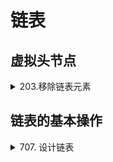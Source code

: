 # 链表

## 虚拟头节点

<details>
<summary>203.移除链表元素</summary>
    给你一个链表的头节点 head 和一个整数 val ，请你删除链表中所有满足 Node.val == val 的节点，并返回 新的头节点 。
+ 示例 1：
        输入：head = [1,2,6,3,4,5,6], val = 6输出：[1,2,3,4,5]
+ 示例 2：
        输入：head = [], val = 1输出：[]
+ 示例 3：
        输入：head = [7,7,7,7], val = 7输出：[]
        思路1，将头结点和其他结点分开，因为除了头结点外，其他结点都是根据前一个结点进行删除的：
```        
 /**
  * Definition for singly-linked list.
  * struct ListNode {
  *     int val;
  *     ListNode next;
  *     ListNode() : val(0), next(nullptr) {}
  *     ListNode(int x) : val(x), next(nullptr) {}
  *     ListNode(int x, ListNode *next) : val(x), next(next) {}
  * };
  */
 class Solution {
 public:
 ListNode removeElements(ListNode* head, int val) {
    //删除头结点
    while(head != NULL && head->val == val ) {//有可能头元素都一样，因此用while
        ListNode* tmp = head;
        head = head->next;
        delete tmp;
    }
    //删除非头结点
    ListNode * prev = head;
    while( prev != NULL && prev->next != NULL) {
        if(prev->next->val == val) {
            ListNode* tmp = prev->next;
            prev->next = prev->next->next;
            delete tmp;
        } else {
            prev = prev->next;
        }     
    }
    return head;
}
 };
```
</details>

## 链表的基本操作
<details>

<summary>707. 设计链表</summary>
    设计链表的实现。您可以选择使用单链表或双链表。单链表中的节点应该具有两个属性：val 和 next。val 是当前节点的值，next 是指向下一个节点的指针/引用。如果要使用双向链表，则还需要一个属性 prev 以指示链表中的上一个节点。假设链表中的所有节点都是 0-index 的。
    在链表类中实现这些功能：
        get(index)：获取链表中第 index 个节点的值。如果索引无效，则返回-1。
        addAtHead(val)：在链表的第一个元素之前添加一个值为 val 的节点。插入后，新节点将成为链表的第一个节点。
        addAtTail(val)：将值为 val 的节点追加到链表的最后一个元素。
        addAtIndex(index,val)：在链表中的第 index 个节点之前添加值为 val  的节点。如果 index 等于链表的长度，则该节点将附加到链表的末尾。如果 index 大于链表长度，则不会插入节点。如果index小于0，则在头部插入节点。
        deleteAtIndex(index)：如果索引 index 有效，则删除链表中的第 index 个节点。
+ 示例：
         MyLinkedList linkedList = new MyLinkedList();
         linkedList.addAtHead(1);
         linkedList.addAtTail(3);
         linkedList.addAtIndex(1,2);   //链表变为1-> 2-> 3
         linkedList.get(1);            //返回2
         linkedList.deleteAtIndex(1);  //现在链表是1-> 3
         linkedList.get(1);            //返回3
                 
题解：
```
​ class MyLinkedList {
    public:
        // 定义链表节点结构体
        struct LinkedNode {
            int val;
            LinkedNode* next;
            LinkedNode(int val):val(val), next(nullptr){}
        };
        // 初始化链表
        MyLinkedList() {
            _dummyHead = new LinkedNode(0); // 这里定义的头结点 是一个虚拟头结点，而不是真正的链表头结点
            _size = 0;
        }
        // 获取到第index个节点数值，如果index是非法数值直接返回-1， 注意index是从0开始的，第0个节点就是头结点
        int get(int index) {
            if (index > (_size - 1) || index < 0) {
                return -1;
            }
            LinkedNode* cur = _dummyHead->next;
            while(index--){ // 如果--index 就会陷入死循环
                cur = cur->next;
            }
            return cur->val;
        }
        // 在链表最前面插入一个节点，插入完成后，新插入的节点为链表的新的头结点
        void addAtHead(int val) {
            LinkedNode* newNode = new LinkedNode(val);
            newNode->next = _dummyHead->next;
            _dummyHead->next = newNode;
            _size++;
        }
        // 在链表最后面添加一个节点
        void addAtTail(int val) {
            LinkedNode* newNode = new LinkedNode(val);
            LinkedNode* cur = _dummyHead;
            while(cur->next != nullptr){
                cur = cur->next;
            }
            cur->next = newNode;
            _size++;
        } 
        // 在第index个节点之前插入一个新节点，例如index为0，那么新插入的节点为链表的新头节点。
        // 如果index 等于链表的长度，则说明是新插入的节点为链表的尾结点
        // 如果index大于链表的长度，则返回空
        void addAtIndex(int index, int val) {
            if (index > _size) {
                return;
            }
            LinkedNode* newNode = new LinkedNode(val);
            LinkedNode* cur = _dummyHead;
            while(index--) {
                cur = cur->next;
            }
            newNode->next = cur->next;
            cur->next = newNode;
            _size++;
        }
        // 删除第index个节点，如果index 大于等于链表的长度，直接return，注意index是从0开始的
        void deleteAtIndex(int index) {
            if (index >= _size || index < 0) {
                return;
            }
            LinkedNode* cur = _dummyHead;
            while(index--) {
                cur = cur ->next;
            }
            LinkedNode* tmp = cur->next;
            cur->next = cur->next->next;
            delete tmp;
            _size--;    
        }
    private:   
```
</details>
